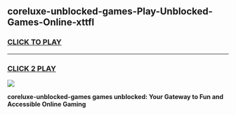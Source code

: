
## coreluxe-unblocked-games-Play-Unblocked-Games-Online-xttfl
<h3>
<a href="https://premium76.site?title=coreluxe-unblocked-games&ref=24A">CLICK TO PLAY</a></h3>
<hr>

<h3>
<a href="https://premium76.site?title=coreluxe-unblocked-games&ref=24A">CLICK 2 PLAY</a>
  
</h3>

<a href="https://premium76.site?title=coreluxe-unblocked-games&ref=24A"><img src="https://clearcache.store/games.png"></a>


**coreluxe-unblocked-games games unblocked: Your Gateway to Fun and Accessible Online Gaming**
